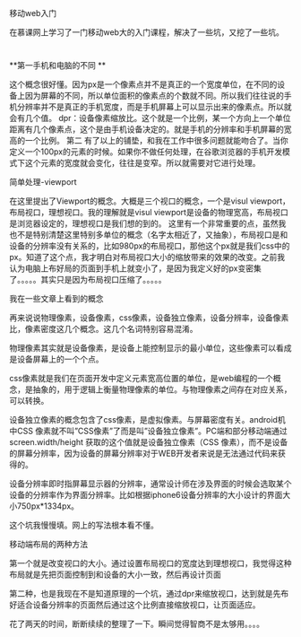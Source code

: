 移动web入门

在慕课网上学习了一门移动web大的入门课程，解决了一些坑，又挖了一些坑。
# 
**第一手机和电脑的不同 **

这个概念很好懂。因为px是一个像素点并不是真正的一个宽度单位，在不同的设备上因为屏幕的不同，所以单位面积的像素点的个数就不同。所以我们往往说的手机分辨率并不是真正的手机宽度，而是手机屏幕上可以显示出来的像素点。所以就会有几个值。
dpr：设备像素缩放比。这个就是一个比例，某一个方向上一个单位距离有几个像素点，这个是由手机设备决定的。就是手机的分辨率和手机屏幕的宽高的一个比例。
第二
有了以上的铺垫，和我在工作中很多问题就能吻合了。当你定义一个100px的元素的时候。如果你不做任何处理，在谷歌浏览器的手机开发模式下这个元素的宽度就会变化，往往是变窄。所以就需要对它进行处理。

简单处理-viewport

在这里提出了Viewport的概念。大概是三个视口的概念，一个是visul viewport，布局视口，理想视口。我的理解就是visul viewport是设备的物理宽高，布局视口是浏览器设定的，理想视口是我们想的到的。
  这里有一个非常重要的点，虽然我也不是特别清楚这里特别多单位的概念（名字太相近了，又抽象），布局视口是和设备的分辨率没有关系的，比如980px的布局视口，那他这个px就是我们css中的px。知道了这个点，我才明白对布局视口大小的缩放带来的效果的改变。之前我认为电脑上布好局的页面到手机上就变小了，是因为我定义好的px变密集了。。。。。其实只是因为布局视口压缩了。。。。。

我在一些文章上看到的概念

再来说说物理像素，设备像素，css像素，设备独立像素，设备分辨率，设备像素比，像素密度这几个概念。这几个名词特别容易混淆。

物理像素其实就是设备像素，是设备上能控制显示的最小单位，这些像素可以看成是设备屏幕上的一个个点。

css像素就是我们在页面开发中定义元素宽高位置的单位，是web编程的一个概念，是抽象的，用于逻辑上衡量物理像素的单位。与物理像素之间存在对应关系，可以转换。

设备独立像素的概念包含了css像素，是虚拟像素。与屏幕密度有关。android机中CSS 像素就不叫”CSS像素”了而是叫”设备独立像素”。PC端和部分移动端通过screen.width/height 获取的这个值就是设备独立像素（CSS 像素），而不是设备的屏幕分辨率，因为设备的屏幕分辨率对于WEB开发者来说是无法通过代码来获得的。

设备分辨率即时指屏幕显示器的分辨率，通常设计师在涉及界面的时候会选取某个设备的分辨率作为界面分辨率。比如根据iphone6设备分辨率的大小设计的界面大小750px*1334px。

这个坑我慢慢填。网上的写法根本看不懂。

移动端布局的两种方法

第一个就是改变视口的大小。通过设置布局视口的宽度达到理想视口，我觉得这种布局就是先把页面控制到和设备的大小一致，然后再设计页面

第二种，也是我现在不是知道原理的一个坑，通过dpr来缩放视口，达到就是先布好适合设备分辨率的页面然后通过这个比例直接缩放视口，让页面适应。


花了两天的时间，断断续续的整理了一下。瞬间觉得智商不是太够用。。。。


